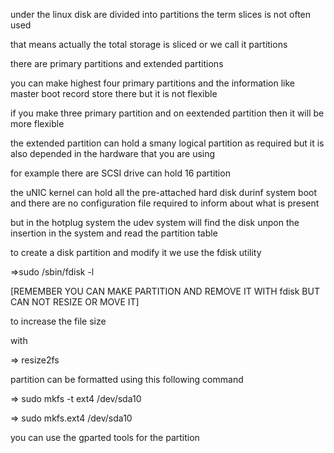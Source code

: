 under the linux disk are divided into partitions the term slices is not often used

that means actually  the total storage is sliced or we call it partitions


there are primary partitions and extended partitions

you can make highest four primary partitions
and the information like master boot record store there but it is not flexible

if you make three primary partition and on eextended partition then it will be more flexible

the extended partition can hold a smany logical partition as required
but it is also depended in the hardware that you are using

for example there are SCSI drive can hold 16 partition



the uNIC kernel can hold all the  pre-attached hard disk durinf system boot and there are no configuration file required to inform about what is present


but in the hotplug system the udev system will find the disk unpon the insertion in the system and read the partition table

to create a disk partition and modify it we use the fdisk utility



=>sudo /sbin/fdisk -l


[REMEMBER YOU CAN MAKE PARTITION AND REMOVE IT WITH fdisk BUT CAN NOT RESIZE OR MOVE IT]

to increase the file size

with 

=> resize2fs

partition can be formatted using this following command

=> sudo mkfs -t ext4 /dev/sda10

=> sudo mkfs.ext4 /dev/sda10



you can use the gparted tools for the partition
